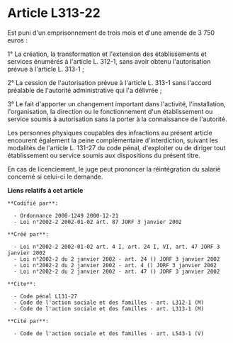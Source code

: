 # Article L313-22

Est puni d'un emprisonnement de trois mois et d'une amende de 3 750 euros :

1° La création, la transformation et l'extension des établissements et services énumérés à l'article L. 312-1, sans avoir
obtenu l'autorisation prévue à l'article L. 313-1 ;

2° La cession de l'autorisation prévue à l'article L. 313-1 sans l'accord préalable de l'autorité administrative qui l'a
délivrée ;

3° Le fait d'apporter un changement important dans l'activité, l'installation, l'organisation, la direction ou le
fonctionnement d'un établissement ou service soumis à autorisation sans la porter à la connaissance de l'autorité.

Les personnes physiques coupables des infractions au présent article encourent également la peine complémentaire
d'interdiction, suivant les modalités de l'article L. 131-27 du code pénal, d'exploiter ou de diriger tout établissement ou
service soumis aux dispositions du présent titre.

En cas de licenciement, le juge peut prononcer la réintégration du salarié concerné si celui-ci le demande.

**Liens relatifs à cet article**

	**Codifié par**:

	  - Ordonnance 2000-1249 2000-12-21
	  - Loi n°2002-2 2002-01-02 art. 87 JORF 3 janvier 2002

	**Créé par**:

	  - Loi n°2002-2 2002-01-02 art. 4 I, art. 24 I, VI, art. 47 JORF 3 janvier 2002
	  - Loi n°2002-2 du 2 janvier 2002 - art. 24 () JORF 3 janvier 2002
	  - Loi n°2002-2 du 2 janvier 2002 - art. 4 () JORF 3 janvier 2002
	  - Loi n°2002-2 du 2 janvier 2002 - art. 47 () JORF 3 janvier 2002

	**Cite**:

	  - Code pénal L131-27
	  - Code de l'action sociale et des familles - art. L312-1 (M)
	  - Code de l'action sociale et des familles - art. L313-1 (M)

	**Cité par**:

	  - Code de l'action sociale et des familles - art. L543-1 (V)
